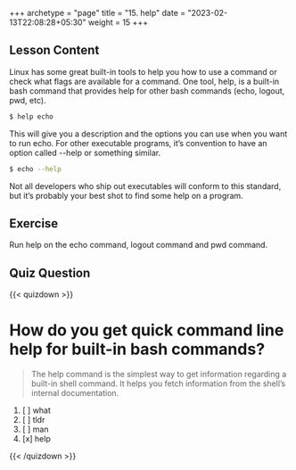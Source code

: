 +++
archetype = "page"
title = "15. help"
date = "2023-02-13T22:08:28+05:30"
weight = 15
+++

## Lesson Content

Linux has some great built-in tools to help you how to use a command or check what flags are available for a command. One tool, help, is a built-in bash command that provides help for other bash commands (echo, logout, pwd, etc).

```bash
$ help echo
```

This will give you a description and the options you can use when you want to run echo. For other executable programs, it’s convention to have an option called --help or something similar. 

```bash
$ echo --help
```

Not all developers who ship out executables will conform to this standard, but it’s probably your best shot to find some help on a program.

## Exercise

Run help on the echo command, logout command and pwd command.

## Quiz Question

{{< quizdown >}}

# How do you get quick command line help for built-in bash commands?

> The help command is the simplest way to get information regarding a built-in shell command. It helps you fetch information from the shell’s internal documentation.

1. [ ] what
2. [ ] tldr
3. [ ] man
4. [x] help

{{< /quizdown >}}
